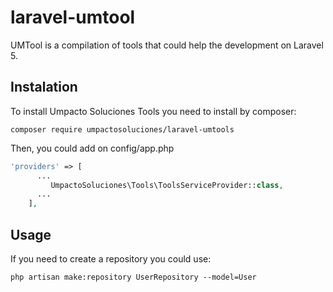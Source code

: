 # laravel-umtool
UMTool is a compilation of tools that could help the development on Laravel 5.
## Instalation

To install Umpacto Soluciones Tools you need to install by composer: 
```
composer require umpactosoluciones/laravel-umtools
```
Then, you could add on config/app.php
```php
'providers' => [
      ...
         UmpactoSoluciones\Tools\ToolsServiceProvider::class,
      ...
    ],
```

## Usage

If you need to create a repository you could use:
```
php artisan make:repository UserRepository --model=User
```
